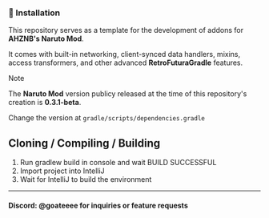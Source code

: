 
### 🔹 Installation
This repository serves as a template for the development of addons for **AHZNB's Naruto Mod**. 

It comes with built-in networking, client-synced data handlers, mixins, access transformers,
and other advanced **RetroFuturaGradle** features.

> [!NOTE]
> The **Naruto Mod** version publicy released at the time of this repository's creation is **0.3.1-beta**.
> 
> Change the version at `gradle/scripts/dependencies.gradle`

## Cloning / Compiling / Building
1. Run gradlew build in console and wait BUILD SUCCESSFUL
2. Import project into IntelliJ
3. Wait for IntelliJ to build the environment


-----------------------

#### Discord: @goateeee for inquiries or feature requests
